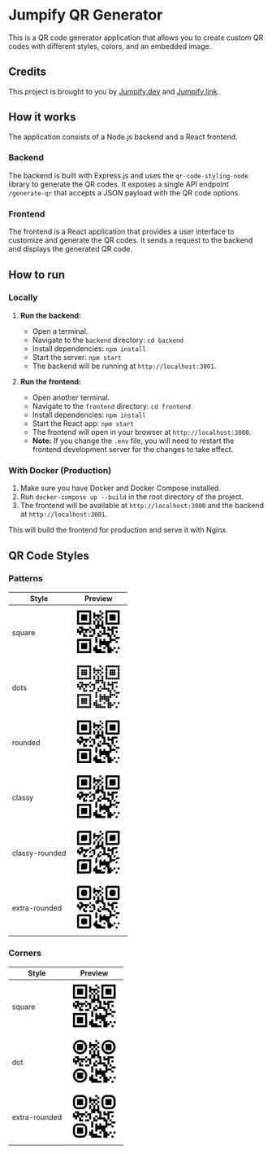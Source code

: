 # Jumpify QR Generator

This is a QR code generator application that allows you to create custom QR codes with different styles, colors, and an embedded image.

## Credits

This project is brought to you by [Jumpify.dev](https://jumpify.dev) and [Jumpify.link](https://jumpify.link).

## How it works

The application consists of a Node.js backend and a React frontend.

### Backend

The backend is built with Express.js and uses the `qr-code-styling-node` library to generate the QR codes. It exposes a single API endpoint `/generate-qr` that accepts a JSON payload with the QR code options.

### Frontend

The frontend is a React application that provides a user interface to customize and generate the QR codes. It sends a request to the backend and displays the generated QR code.

## How to run

### Locally

1.  **Run the backend:**
    - Open a terminal.
    - Navigate to the `backend` directory: `cd backend`
    - Install dependencies: `npm install`
    - Start the server: `npm start`
    - The backend will be running at `http://localhost:3001`.

2.  **Run the frontend:**
    - Open another terminal.
    - Navigate to the `frontend` directory: `cd frontend`
    - Install dependencies: `npm install`
    - Start the React app: `npm start`
    - The frontend will open in your browser at `http://localhost:3000`.
    - **Note:** If you change the `.env` file, you will need to restart the frontend development server for the changes to take effect.

### With Docker (Production)

1.  Make sure you have Docker and Docker Compose installed.
2.  Run `docker-compose up --build` in the root directory of the project.
3.  The frontend will be available at `http://localhost:3000` and the backend at `http://localhost:3001`.

This will build the frontend for production and serve it with Nginx.

## QR Code Styles

### Patterns

| Style | Preview |
|---|---|
| square | <img src="frontend/public/svgs/patterns/square.svg" width="100"> |
| dots | <img src="frontend/public/svgs/patterns/dots.svg" width="100"> |
| rounded | <img src="frontend/public/svgs/patterns/rounded.svg" width="100"> |
| classy | <img src="frontend/public/svgs/patterns/classy.svg" width="100"> |
| classy-rounded | <img src="frontend/public/svgs/patterns/classy-rounded.svg" width="100"> |
| extra-rounded | <img src="frontend/public/svgs/patterns/extra-rounded.svg" width="100"> |

### Corners

| Style | Preview |
|---|---|
| square | <img src="frontend/public/svgs/corners/square.svg" width="100"> |
| dot | <img src="frontend/public/svgs/corners/dot.svg" width="100"> |
| extra-rounded | <img src="frontend/public/svgs/corners/extra-rounded.svg" width="100"> |
